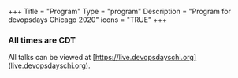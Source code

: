 +++
Title = "Program"
Type = "program"
Description = "Program for devopsdays Chicago 2020"
icons = "TRUE"
+++

### All times are CDT

All talks can be viewed at [https://live.devopsdayschi.org](live.devopsdayschi.org).
